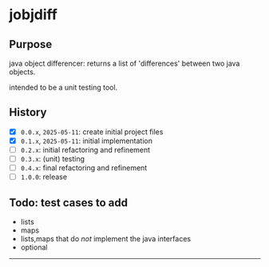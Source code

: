 # jobjdiff
## Purpose
java object differencer: returns a list of 'differences' between two java objects.

intended to be a unit testing tool.

## History
- [x] `0.0.x`, `2025-05-11`: create initial project files
- [x] `0.1.x`, `2025-05-11`: initial implementation
- [ ] `0.2.x`: initial refactoring and refinement
- [ ] `0.3.x`: (unit) testing
- [ ] `0.4.x`: final refactoring and refinement
- [ ] `1.0.0`: release

## Todo: test cases to add
* lists
* maps
* lists,maps that do _not_ implement the java interfaces
* optional

---
